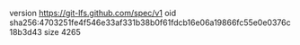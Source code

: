 version https://git-lfs.github.com/spec/v1
oid sha256:4703251fe4f546e33af331b38b0f61fdcb16e06a19866fc55e0e0376c18b3d43
size 4265
